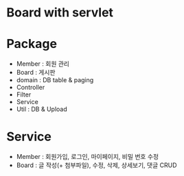 # Board with servlet

# Package

- Member : 회원 관리
- Board : 게시판
- domain : DB table & paging
- Controller
- Filter
- Service
- Util : DB & Upload

# Service

- Member : 회원가입, 로그인, 마이페이지, 비밀 번호 수정
- Board : 글 작성(+ 첨부파일), 수정, 삭제, 상세보기, 댓글 CRUD
